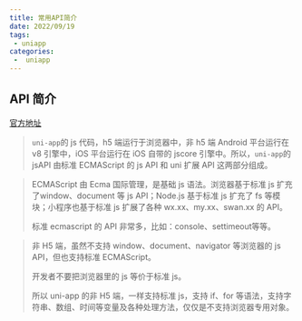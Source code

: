 ```yaml
---
title: 常用API简介
date: 2022/09/19
tags:
 - uniapp
categories:
 -  uniapp
---
```


## API 简介 

[官方地址](https://uniapp.dcloud.net.cn/api/)


> `uni-app`的 js 代码，h5 端运行于浏览器中，非 h5 端 Android 平台运行在 v8 引擎中，iOS 平台运行在 iOS 自带的 jscore 引擎中。所以，`uni-app`的 jsAPI 由标准 ECMAScript 的 js API 和 uni 扩展 API 这两部分组成。

> ECMAScript 由 Ecma 国际管理，是基础 js 语法。浏览器基于标准 js 扩充了window、document 等 js API；Node.js 基于标准 js 扩充了 fs 等模块；小程序也基于标准 js 扩展了各种 wx.xx、my.xx、swan.xx 的 API。
>
> 标准 ecmascript 的 API 非常多，比如：console、settimeout等等。

> 非 H5 端，虽然不支持 window、document、navigator 等浏览器的 js API，但也支持标准 ECMAScript。
>
> 开发者不要把浏览器里的 js 等价于标准 js。
>
> 所以 uni-app 的非 H5 端，一样支持标准 js，支持 if、for 等语法，支持字符串、数组、时间等变量及各种处理方法，仅仅是不支持浏览器专用对象。
